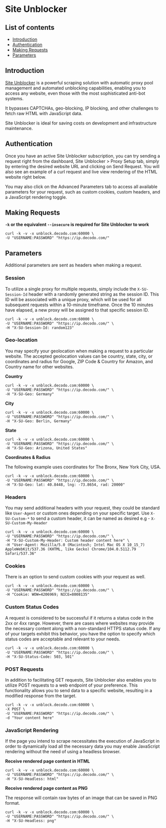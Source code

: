# Site Unblocker

## List of contents
- [Introduction](#introduction)
- [Authentication](#authentication)
- [Making Requests](#making-requests)
- [Parameters](#parameters)
  
## Introduction

[Site Unblocker](https://decodo.com/proxies/site-unblocker) is a powerful scraping solution with automatic proxy pool management and automated unblocking capabilities, enabling you to access any website, even those with the most sophisticated anti-bot systems.

It bypasses CAPTCHAs, geo-blocking, IP blocking, and other challenges to fetch raw HTML with JavaScript data.

Site Unblocker is ideal for saving costs on development and infrastructure maintenance.

## Authentication

Once you have an active Site Unblocker subscription, you can try sending a request right from the dashboard, Site Unblocker > Proxy Setup tab, simply by entering the desired website URL and clicking on Send Request. You will also see an example of a curl request and live view rendering of the HTML website right below. 

You may also click on the Advanced Parameters tab to access all available parameters for your request, such as custom cookies, custom headers, and a JavaScript rendering toggle.

## Making Requests

**``` -k ``` or the equivalent ```--insecure```  is required for Site Unblocker to work**

```
curl -k -v -x unblock.decodo.com:60000 \
-U "USERNAME:PASSWORD" "https://ip.decodo.com/" 
```


## Parameters

Additional parameters are sent as headers when making a request.

### Session


To utilize a single proxy for multiple requests, simply include the ```X-SU-Session-Id``` header with a randomly generated string as the session ID. This ID will be associated with a unique proxy, which will be used for all subsequent requests within a 10-minute timeframe. Once the 10 minutes have elapsed, a new proxy will be assigned to that specific session ID.

```
curl -k -v -x unblock.decodo.com:60000 \
-U "USERNAME:PASSWORD" "https://ip.decodo.com/" \
-H "X-SU-Session-Id: random123"
```

### Geo-location

You may specify your geolocation when making a request to a particular website. The accepted geolocation values can be country, state, city, or coordinates and radius for Google, ZIP Code & Country for Amazon, and Country name for other websites.

**Country**

```
curl -k -v -x unblock.decodo.com:60000 \
-U "USERNAME:PASSWORD" "https://ip.decodo.com/" \
-H "X-SU-Geo: Germany"
```

**City**

```
curl -k -v -x unblock.decodo.com:60000 \
-U "USERNAME:PASSWORD" "https://ip.decodo.com/" \
-H "X-SU-Geo: Berlin, Germany"
```

**State**

```
curl -k -v -x unblock.decodo.com:60000 \
-U "USERNAME:PASSWORD" "https://ip.decodo.com/" \
-H "X-SU-Geo: Arizona, United States"
```

**Coordinates & Radius**

The following example uses coordinates for The Bronx, New York City, USA.

```
curl -k -v -x unblock.decodo.com:60000 \
-U "USERNAME:PASSWORD" "https://ip.decodo.com/" \
-H "X-SU-Geo: lat: 40.8448, lng: -73.8654, rad: 20000"
```
### Headers

You may send additional headers with your request, they could be standard like ```User-Agent``` or custom ones depending on your specific target. Use ```X-SU-Custom-*``` to send a custom header, it can be named as desired e.g - ```X-SU-Custom-My-Header```

```
curl -k -v -x unblock.decodo.com:60000 \
-U "USERNAME:PASSWORD" "https://ip.decodo.com/" \
-H "X-SU-Custom-My-Header: Custom header content here" \
-H "User-Agent: Mozilla/5.0 (Macintosh; Intel Mac OS X 10_15_7) AppleWebKit/537.36 (KHTML, like Gecko) Chrome/104.0.5112.79 Safari/537.36" 
```

### Cookies

There is an option to send custom cookies with your request as well.

```
curl -k -v -x unblock.decodo.com:60000 \
-U "USERNAME:PASSWORD" "https://ip.decodo.com/" \
-H "Cookie: WOW=4206969; NICE=8008135"
```

### Custom Status Codes

A request is considered to be successful if it returns a status code in the 2xx or 4xx range. However, there are cases where websites may provide the necessary content along with a non-standard HTTPS status code. If any of your targets exhibit this behavior, you have the option to specify which status codes are acceptable and relevant to your needs.

```
curl -k -v -x unblock.decodo.com:60000 \
-U "USERNAME:PASSWORD" "https://ip.decodo.com/" \
-H "X-SU-Status-Code: 503, 501"
```

### POST Requests

In addition to facilitating GET requests, Site Unblocker also enables you to utilize POST requests to a web endpoint of your preference. This functionality allows you to send data to a specific website, resulting in a modified response from the target.

```
curl -k -v -x unblock.decodo.com:60000 \
-X POST \
-U "USERNAME:PASSWORD" "https://ip.decodo.com/" \
-d "Your content here"
```

### JavaScript Rendering


If the page you intend to scrape necessitates the execution of JavaScript in order to dynamically load all the necessary data you may enable JavaScript rendering without the need of using a headless browser.

**Receive rendered page content in HTML**

```
curl -k -v -x unblock.decodo.com:60000 \
-U "USERNAME:PASSWORD" "https://ip.decodo.com/" \
-H "X-SU-Headless: html"
```

**Receive rendered page content as PNG**

The response will contain raw bytes of an image that can be saved in PNG format.

```
curl -k -v -x unblock.decodo.com:60000 \
-U "USERNAME:PASSWORD" "https://ip.decodo.com/" \
-H "X-SU-Headless: png"
```

